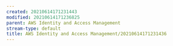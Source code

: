 ```yaml
---
created: 20210614171231443
modified: 20210614171236825
parent: AWS Identity and Access Management
stream-type: default
title: AWS Identity and Access Management/20210614171231436
---
```

